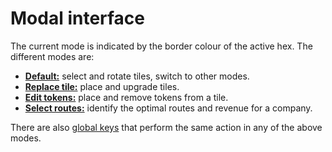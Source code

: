 # Modal interface

The current mode is indicated by the border colour of the active hex.
The different modes are:

+ [**Default:**](default.md) select and rotate tiles, switch to other modes.
+ [**Replace tile:**](tile.md) place and upgrade tiles.
+ [**Edit tokens:**](tokens.md) place and remove tokens from a tile.
+ [**Select routes:**](routes.md) identify the optimal routes and revenue for a company.

There are also [global keys](global.md) that perform the same action in any of the above modes.
